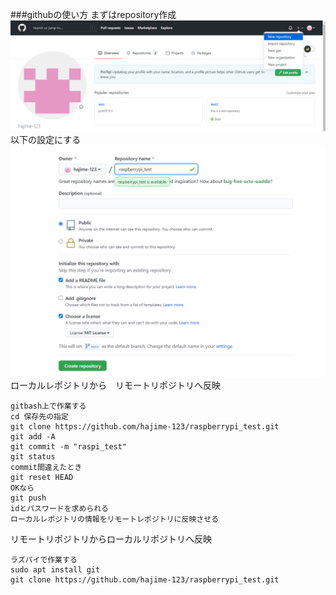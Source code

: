 ﻿###githubの使い方
まずはrepository作成  
![Test Image 1](github画像/1.PNG)  
以下の設定にする  
![Test Image 1](github画像/2.PNG)  
ローカルレポジトリから　リモートリポジトリへ反映  
~~~  
gitbash上で作業する
cd 保存先の指定 
git clone https://github.com/hajime-123/raspberrypi_test.git 
git add -A
git commit -m "raspi_test"  
git status  
commit間違えたとき
git reset HEAD
OKなら
git push
idとパスワードを求められる  
ローカルレポジトリの情報をリモートレポジトリに反映させる
~~~
リモートリポジトリからローカルリポジトリへ反映
~~~  
ラズパイで作業する
sudo apt install git
git clone https://github.com/hajime-123/raspberrypi_test.git 
~~~  
